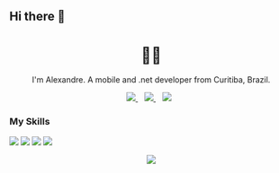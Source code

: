 ## Hi there 👋

<h1 align='center'>
  👨‍💻
</h1>

<p align='center'>
  I'm Alexandre. A mobile and .net developer from Curitiba, Brazil.
</p>

<p align='center'>
  <a href="https://wa.me/5518996643974?text=Olá!%20Alexandre"><img src="https://img.shields.io/badge/WHATSAPP-%2325D366.svg?&style=for-the-badge&logo=whatsapp&logoColor=white" />    </a>&nbsp;&nbsp;
    <a href="https://instagram.com/alexandresanlim"><img src="https://img.shields.io/badge/instagram-%23E4405F.svg?&style=for-the-badge&logo=instagram&logoColor=white" />        </a>&nbsp;&nbsp;
<a href="https://instagram.com/alexandresanlim"><img src="https://img.shields.io/badge/linkedin-%230077B5.svg?&style=for-the-badge&logo=linkedin&logoColor=white" /></a>&nbsp;&nbsp;
</p>

### My Skills
<img src="https://img.shields.io/badge/c%20sharp%20🟢🟢🟢🟢🟢-%23239120.svg?&style=for-the-badge&logo=c%20sharp&logoColor=white" /> 
<img src="https://img.shields.io/badge/xamarin%20forms%20🟢🟢🟢🟢🟢-%233498DB.svg?&style=for-the-badge&logo=xamarin&logoColor=white" /> 
<img src="https://img.shields.io/badge/dotnet%20🟢🟢🟢🟢🟢-net%23239120.svg?&style=for-the-badge&logo=dot-net&logoColor=white" /> 
<img src="https://img.shields.io/badge/html%20🟢🟢🟢🟢⚪-%23239120.svg?&style=for-the-badge&logo=html5&logoColor=white" /> 


<p align='center'>
  <a href="#"><img src="https://visitor-badge.glitch.me/badge?page_id=alexandresanlim.alexandresanlim"></a>
  </p>

<!--
**alexandresanlim/alexandresanlim** is a ✨ _special_ ✨ repository because its `README.md` (this file) appears on your GitHub profile.

Here are some ideas to get you started:

- 🔭 I’m currently working on ...
- 🌱 I’m currently learning ...
- 👯 I’m looking to collaborate on ...
- 🤔 I’m looking for help with ...
- 💬 Ask me about ...
- 📫 How to reach me: ...
- 😄 Pronouns: ...
- ⚡ Fun fact: ...
-->
